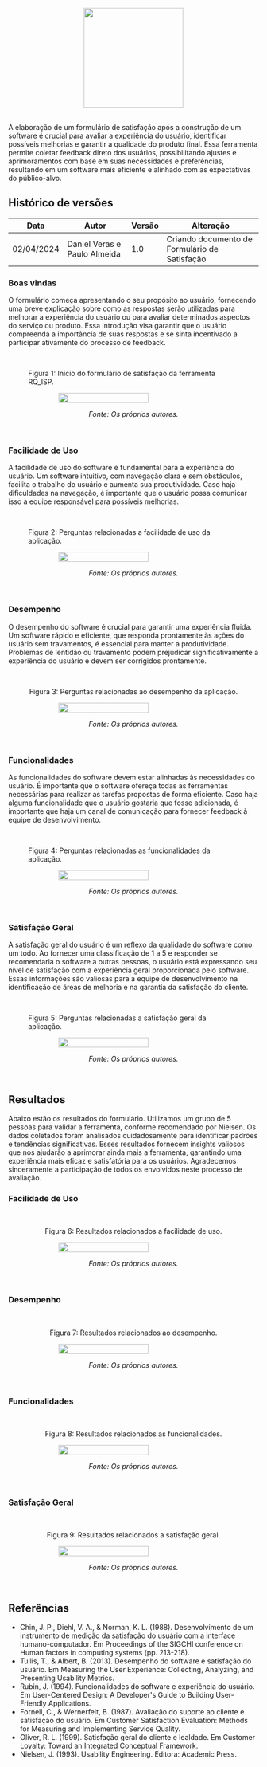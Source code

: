 <br/>

<div style="display: flex; flex-direction: column; justify-content: center; align-items:center;">
    <img src="https://dansousamelo.github.io/RQ_ISP/assets/backlog/BACKLOG-ICON.png" width="200" height="200" />
</div>

<br/>
<p align="flex-direction: column; justify">A elaboração de um formulário de satisfação após a construção de um software é crucial para avaliar a experiência do usuário, identificar possíveis melhorias e garantir a qualidade do produto final. Essa ferramenta permite coletar feedback direto dos usuários, possibilitando ajustes e aprimoramentos com base em suas necessidades e preferências, resultando em um software mais eficiente e alinhado com as expectativas do público-alvo.</p>

## Histórico de versões

| Data | Autor | Versão | Alteração |   
| ---- | ------ | ------ | ------ |
| 02/04/2024 | Daniel Veras e Paulo Almeida | 1.0 | Criando documento de Formulário de Satisfação|


### Boas vindas

<p align="flex-direction: column; justify">
O formulário começa apresentando o seu propósito ao usuário, fornecendo uma breve explicação sobre como as respostas serão utilizadas para melhorar a experiência do usuário ou para avaliar determinados aspectos do serviço ou produto. Essa introdução visa garantir que o usuário compreenda a importância de suas respostas e se sinta incentivado a participar ativamente do processo de feedback.</p>

<br/>
<div style="display: flex; flex-direction: column; justify-content: center; align-items:center;">
    <figure>Figura 1: Início do formulário de satisfação da ferramenta RQ_ISP.</figure>
    <img src="https://raw.githubusercontent.com/dansousamelo/RQ_ISP/docs/docs/assets/formulario/F01.png" width="60%" height="60%"/>
    <figure style="font-style: italic;">Fonte: Os próprios autores.</figure>
</div>
<br/>

### Facilidade de Uso

<p align="flex-direction: column; justify">A facilidade de uso do software é fundamental para a experiência do usuário. Um software intuitivo, com navegação clara e sem obstáculos, facilita o trabalho do usuário e aumenta sua produtividade. Caso haja dificuldades na navegação, é importante que o usuário possa comunicar isso à equipe responsável para possíveis melhorias.</p>

<br/>
<div style="display: flex; flex-direction: column; justify-content: center; align-items:center;">
    <figure>Figura 2: Perguntas relacionadas a facilidade de uso da aplicação.</figure>
    <img src="https://raw.githubusercontent.com/dansousamelo/RQ_ISP/docs/docs/assets/formulario/F02.png" width="60%" height="60%"/>
    <figure style="font-style: italic;">Fonte: Os próprios autores.</figure>
</div>
<br/>

### Desempenho

<p align="flex-direction: column; justify">O desempenho do software é crucial para garantir uma experiência fluida. Um software rápido e eficiente, que responda prontamente às ações do usuário sem travamentos, é essencial para manter a produtividade. Problemas de lentidão ou travamento podem prejudicar significativamente a experiência do usuário e devem ser corrigidos prontamente.</p>

<br/>
<div style="display: flex; flex-direction: column; justify-content: center; align-items:center;">
    <figure>Figura 3: Perguntas relacionadas ao desempenho da aplicação.</figure>
    <img src="https://raw.githubusercontent.com/dansousamelo/RQ_ISP/docs/docs/assets/formulario/F03.png" width="60%" height="60%"/>
    <figure style="font-style: italic;">Fonte: Os próprios autores.</figure>
</div>
<br/>

### Funcionalidades

<p align="flex-direction: column; justify">As funcionalidades do software devem estar alinhadas às necessidades do usuário. É importante que o software ofereça todas as ferramentas necessárias para realizar as tarefas propostas de forma eficiente. Caso haja alguma funcionalidade que o usuário gostaria que fosse adicionada, é importante que haja um canal de comunicação para fornecer feedback à equipe de desenvolvimento.</p>

<br/>
<div style="display: flex; flex-direction: column; justify-content: center; align-items:center;">
    <figure>Figura 4: Perguntas relacionadas as funcionalidades da aplicação.</figure>
    <img src="https://raw.githubusercontent.com/dansousamelo/RQ_ISP/docs/docs/assets/formulario/F04.png" width="60%" height="60%"/>
    <figure style="font-style: italic;">Fonte: Os próprios autores.</figure>
</div>
<br/>

### Satisfação Geral

<p align="flex-direction: column; justify">A satisfação geral do usuário é um reflexo da qualidade do software como um todo. Ao fornecer uma classificação de 1 a 5 e responder se recomendaria o software a outras pessoas, o usuário está expressando seu nível de satisfação com a experiência geral proporcionada pelo software. Essas informações são valiosas para a equipe de desenvolvimento na identificação de áreas de melhoria e na garantia da satisfação do cliente.</p>

<br/>
<div style="display: flex; flex-direction: column; justify-content: center; align-items:center;">
    <figure>Figura 5: Perguntas relacionadas a satisfação geral da aplicação.</figure>
    <img src="https://raw.githubusercontent.com/dansousamelo/RQ_ISP/docs/docs/assets/formulario/F05.png" width="60%" height="60%"/>
    <figure style="font-style: italic;">Fonte: Os próprios autores.</figure>
</div>
<br/>

## Resultados

<p align="flex-direction: column; justify">Abaixo estão os resultados do formulário. Utilizamos um grupo de 5 pessoas para validar a ferramenta, conforme recomendado por Nielsen. Os dados coletados foram analisados cuidadosamente para identificar padrões e tendências significativas. Esses resultados fornecem insights valiosos que nos ajudarão a aprimorar ainda mais a ferramenta, garantindo uma experiência mais eficaz e satisfatória para os usuários. Agradecemos sinceramente a participação de todos os envolvidos neste processo de avaliação.</p>

### Facilidade de Uso

<br/>
<div style="display: flex; flex-direction: column; justify-content: center; align-items:center;">
    <figure>Figura 6: Resultados relacionados a facilidade de uso.</figure>
    <img src="https://raw.githubusercontent.com/dansousamelo/RQ_ISP/docs/docs/assets/formulario/R02.png" width="60%" height="60%"/>
    <figure style="font-style: italic;">Fonte: Os próprios autores.</figure>
</div>
<br/>

### Desempenho

<br/>
<div style="display: flex; flex-direction: column; justify-content: center; align-items:center;">
    <figure>Figura 7: Resultados relacionados ao desempenho.</figure>
    <img src="https://raw.githubusercontent.com/dansousamelo/RQ_ISP/docs/docs/assets/formulario/R03.png" width="60%" height="60%"/>
    <figure style="font-style: italic;">Fonte: Os próprios autores.</figure>
</div>
<br/>

### Funcionalidades

<br/>
<div style="display: flex; flex-direction: column; justify-content: center; align-items:center;">
    <figure>Figura 8: Resultados relacionados as funcionalidades.</figure>
    <img src="https://raw.githubusercontent.com/dansousamelo/RQ_ISP/docs/docs/assets/formulario/R04.png" width="60%" height="60%"/>
    <figure style="font-style: italic;">Fonte: Os próprios autores.</figure>
</div>
<br/>

### Satisfação Geral

<br/>
<div style="display: flex; flex-direction: column; justify-content: center; align-items:center;">
    <figure>Figura 9: Resultados relacionados a satisfação geral.</figure>
    <img src="https://raw.githubusercontent.com/dansousamelo/RQ_ISP/docs/docs/assets/formulario/R05.png" width="60%" height="60%"/>
    <figure style="font-style: italic;">Fonte: Os próprios autores.</figure>
</div>
<br/>

## Referências
 
 * Chin, J. P., Diehl, V. A., & Norman, K. L. (1988). Desenvolvimento de um instrumento de medição da satisfação do usuário com a interface humano-computador. Em Proceedings of the SIGCHI conference on Human factors in computing systems (pp. 213-218).
 * Tullis, T., & Albert, B. (2013). Desempenho do software e satisfação do usuário. Em Measuring the User Experience: Collecting, Analyzing, and Presenting Usability Metrics.
 * Rubin, J. (1994). Funcionalidades do software e experiência do usuário. Em User-Centered Design: A Developer's Guide to Building User-Friendly Applications.
 * Fornell, C., & Wernerfelt, B. (1987). Avaliação do suporte ao cliente e satisfação do usuário. Em Customer Satisfaction Evaluation: Methods for Measuring and Implementing Service Quality.
 * Oliver, R. L. (1999). Satisfação geral do cliente e lealdade. Em Customer Loyalty: Toward an Integrated Conceptual Framework.
 * Nielsen, J. (1993). Usability Engineering. Editora: Academic Press.

